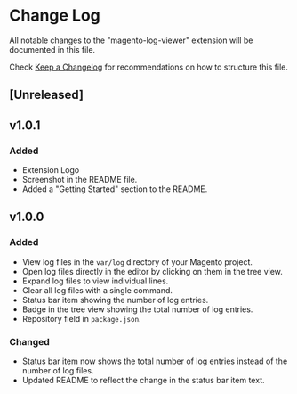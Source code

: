 # Change Log

All notable changes to the "magento-log-viewer" extension will be documented in this file.

Check [Keep a Changelog](http://keepachangelog.com/) for recommendations on how to structure this file.

## [Unreleased]


## v1.0.1
### Added
- Extension Logo
- Screenshot in the README file.
- Added a "Getting Started" section to the README.

## v1.0.0
### Added
- View log files in the `var/log` directory of your Magento project.
- Open log files directly in the editor by clicking on them in the tree view.
- Expand log files to view individual lines.
- Clear all log files with a single command.
- Status bar item showing the number of log entries.
- Badge in the tree view showing the total number of log entries.
- Repository field in `package.json`.

### Changed
- Status bar item now shows the total number of log entries instead of the number of log files.
- Updated README to reflect the change in the status bar item text.

